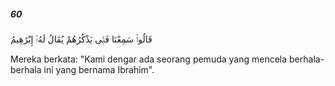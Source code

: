 ##### 60

<span class="ayah">قَالُوا۟ سَمِعْنَا فَتًۭى يَذْكُرُهُمْ يُقَالُ لَهُۥٓ إِبْرَٰهِيمُ</span>

<span class="ayah_translation">Mereka berkata: "Kami dengar ada seorang pemuda yang mencela berhala-berhala ini yang bernama Ibrahim".</span>
